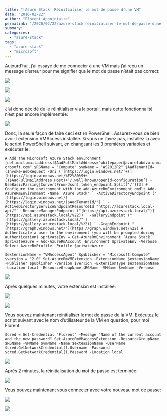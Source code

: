 ```yaml
---
title: "[Azure Stack] Réinitialiser le mot de passe d’une VM"
date: "2016-02-22"
author: "Florent Appointaire"
permalink: "/2020/02/22/azure-stack-reinitialiser-le-mot-de-passe-dune-vm/"
summary: 
categories: 
  - "azure-stack"
tags: 
  - "azure-stack"
  - "microsoft"
---
```

Aujourd’hui, j’ai essayé de me connecter à une VM mais j’ai reçu un message d’erreur pour me signifier que le mot de passe n’était pas correct:

[![](https://cloudyjourney.fr/wp-content/uploads/2018/01/image_5BCF2AD5.png)](https://cloudyjourney.fr/wp-content/uploads/2018/01/image_5BCF2AD5.png)

[![](https://cloudyjourney.fr/wp-content/uploads/2018/01/image_0BF9064A.png)](https://cloudyjourney.fr/wp-content/uploads/2018/01/image_0BF9064A.png)

[![](https://cloudyjourney.fr/wp-content/uploads/2018/01/image_5275F652.png)](https://cloudyjourney.fr/wp-content/uploads/2018/01/image_5275F652.png)

J’ai donc décidé de le réinitialiser via le portail, mais cette fonctionnalité n’est pas encore implémentée:

[![](https://cloudyjourney.fr/wp-content/uploads/2018/01/image_54B27F0E.png)](https://cloudyjourney.fr/wp-content/uploads/2018/01/image_54B27F0E.png)

Donc, la seule façon de faire ceci est en PowerShell. Assurez-vous de bien avoir l’extension VMAccess installée. Si vous ne l’avez pas, installez la avec le script PowerShell suivant, en changeant les 3 premières variables et exécutez le:

``# Add the Microsoft Azure Stack environment [net.mail.mailaddress]$AadFullMailAddress="whitepaper@azurelabdvo.onmicrosoft.com" $RGName = "Compute" $vmName = "WS2012R2" $AadTenantId=(Invoke-WebRequest -Uri (‘[https://login.windows.net/’+(](https://login.windows.net/%E2%80%99+()$AadFullMailAddress.Host)+’/.well-known/openid-configuration’) -UseBasicParsing|ConvertFrom-Json).token_endpoint.Split(‘/’)[3] # Configure the environment with the Add-AzureRmEnvironment cmdlt Add-AzureRmEnvironment -Name 'Azure Stack' ` -ActiveDirectoryEndpoint ("[https://login.windows.net/](https://login.windows.net/)$AadTenantId/") ` -ActiveDirectoryServiceEndpointResourceId "https://azurestack.local-api/"` -ResourceManagerEndpoint ("[https://api.azurestack.local/")](https://api.azurestack.local/%22)) ` -GalleryEndpoint ("[https://gallery.azurestack.local/")](https://gallery.azurestack.local/%22)) ` -GraphEndpoint "[https://graph.windows.net/"](https://graph.windows.net/%22) # Authenticate a user to the environment (you will be prompted during authentication) $privateEnv = Get-AzureRmEnvironment ‘Azure Stack’ $privateAzure = Add-AzureRmAccount -Environment $privateEnv -Verbose Select-AzureRmProfile -Profile $privateAzure``

`$extensionName = "VMAccessAgent" $publisher = "Microsoft.Compute" $version = "2.0" Set-AzureRmVMExtension -ExtensionName $extensionName -Publisher $publisher -Version $version -ExtensionType $extensionName -Location local -ResourceGroupName $RGName -VMName $vmName –Verbose`

[![](https://cloudyjourney.fr/wp-content/uploads/2018/01/image_181D1122.png)](https://cloudyjourney.fr/wp-content/uploads/2018/01/image_181D1122.png)

Après quelques minutes, votre extension est installée:

[![](https://cloudyjourney.fr/wp-content/uploads/2018/01/image_7321E159.png)](https://cloudyjourney.fr/wp-content/uploads/2018/01/image_7321E159.png)

[![](https://cloudyjourney.fr/wp-content/uploads/2018/01/image_5F971269.png)](https://cloudyjourney.fr/wp-content/uploads/2018/01/image_5F971269.png)

Vous pouvez maintenant réinitialiser le mot de passe de la VM. Exécutez le script suivant avec le nom d’utilisateur de la VM en question, pour moi Florent:

`$cred = Get-Credential "Florent" –Message "Name of the current account and the new password" Set-AzureRmVMAccessExtension -ResourceGroupName $RGName -VMName $vmName -Name $extensionName -UserName $cred.GetNetworkCredential().Username -Password $cred.GetNetworkCredential().Password -Location local`

[![](https://cloudyjourney.fr/wp-content/uploads/2018/01/image_3622D129.png)](https://cloudyjourney.fr/wp-content/uploads/2018/01/image_3622D129.png)

Après 2 minutes, la réinitialisation du mot de passe est terminée:

[![](https://cloudyjourney.fr/wp-content/uploads/2018/01/image_1CBD5EA0.png)](https://cloudyjourney.fr/wp-content/uploads/2018/01/image_1CBD5EA0.png)

Vous pouvez maintenant vous connecter avec votre nouveau mot de passe:

[![](https://cloudyjourney.fr/wp-content/uploads/2018/01/image_5CABF07A.png)](https://cloudyjourney.fr/wp-content/uploads/2018/01/image_5CABF07A.png)

[![](https://cloudyjourney.fr/wp-content/uploads/2018/01/image_00D3DBBB.png)](https://cloudyjourney.fr/wp-content/uploads/2018/01/image_00D3DBBB.png)
